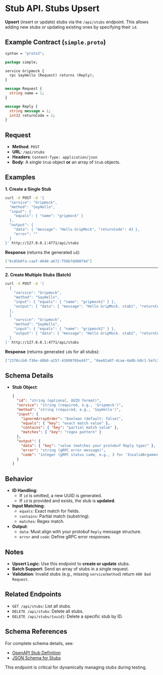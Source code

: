 # **Stub API. Stubs Upsert**  
**Upsert** (insert or update) stubs via the `/api/stubs` endpoint. This allows adding new stubs or updating existing ones by specifying their `id`.  

## **Example Contract (`simple.proto`)**  
```proto
syntax = "proto3";

package simple;

service Gripmock {
  rpc SayHello (Request) returns (Reply);
}

message Request {
  string name = 1;
}

message Reply {
  string message = 1;
  int32 returnCode = 2;
}
```

## **Request**  
- **Method**: `POST`  
- **URL**: `/api/stubs`  
- **Headers**: `Content-Type: application/json`  
- **Body**: A single `Stub` object **or** an array of `Stub` objects.  

## **Examples**  

**1. Create a Single Stub**  
```bash
curl -X POST -d '{
  "service": "Gripmock",
  "method": "SayHello",
  "input": {
    "equals": { "name": "gripmock" }
  },
  "output": {
    "data": { "message": "Hello GripMock", "returnCode": 42 },
    "error": ""
  }
}' http://127.0.0.1:4771/api/stubs
```

**Response** (returns the generated `id`):  
```json
["6c85b0fa-caaf-4640-a672-f56b7dd8074d"]
```

---

**2. Create Multiple Stubs (Batch)**  
```bash
curl -X POST -d '[
  {
    "service": "Gripmock",
    "method": "SayHello",
    "input": { "equals": { "name": "gripmock1" } },
    "output": { "data": { "message": "Hello GripMock. stab1", "returnCode": 42 } }
  },
  {
    "service": "Gripmock",
    "method": "SayHello",
    "input": { "equals": { "name": "gripmock2" } },
    "output": { "data": { "message": "Hello GripMock. stab2", "returnCode": 42 } }
  }
]' http://127.0.0.1:4771/api/stubs
```

**Response** (returns generated `id`s for all stubs):  
```json
["2378ccb8-f36e-48b0-a257-4309876bed47", "0ee02a07-4cae-4a0b-b0c1-5e7c379bc858"]
```

## **Schema Details**  
- **Stub Object**:  
  ```json
  {
    "id": "string (optional, UUID format)",
    "service": "string (required, e.g., 'Gripmock')",
    "method": "string (required, e.g., 'SayHello')",
    "input": {
      "ignoreArrayOrder": "boolean (default: false)",
      "equals": { "key": "exact match value" },
      "contains": { "key": "partial match value" },
      "matches": { "key": "regex pattern" }
    },
    "output": {
      "data": { "key": "value (matches your protobuf Reply type)" },
      "error": "string (gRPC error message)",
      "code": "integer (gRPC status code, e.g., 3 for 'InvalidArgument')"
    }
  }
  ```

## **Behavior**  
- **ID Handling**:  
  - If `id` is omitted, a new UUID is generated.  
  - If `id` is provided and exists, the stub is **updated**.  
- **Input Matching**:  
  - `equals`: Exact match for fields.  
  - `contains`: Partial match (substring).  
  - `matches`: Regex match.  
- **Output**:  
  - `data`: Must align with your protobuf `Reply` message structure.  
  - `error` and `code`: Define gRPC error responses.  

## **Notes**  
- **Upsert Logic**: Use this endpoint to **create or update** stubs.  
- **Batch Support**: Send an array of stubs in a single request.  
- **Validation**: Invalid stubs (e.g., missing `service`/`method`) return `400 Bad Request`.  

## **Related Endpoints**  
- `GET /api/stubs`: List all stubs.  
- `DELETE /api/stubs`: Delete all stubs.  
- `DELETE /api/stubs/{uuid}`: Delete a specific stub by ID.  

## **Schema References**
For complete schema details, see:
- [OpenAPI Stub Definition](https://bavix.github.io/gripmock-openapi/)
- [JSON Schema for Stubs](https://bavix.github.io/gripmock/schema/stub.json)

This endpoint is critical for dynamically managing stubs during testing.
